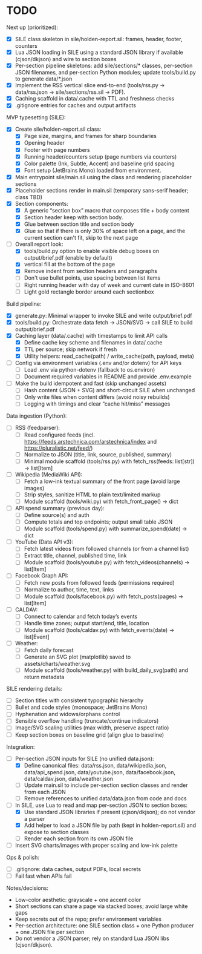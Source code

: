 # TODO

Next up (prioritized):
- [x] SILE class skeleton in sile/holden-report.sil: frames, header, footer, counters
- [x] Lua JSON loading in SILE using a standard JSON library if available (cjson/dkjson) and wire to section boxes
- [x] Per-section pipeline skeletons: add sile/sections/* classes, per-section JSON filenames, and per-section Python modules; update tools/build.py to generate data/*.json
- [x] Implement the RSS vertical slice end-to-end (tools/rss.py -> data/rss.json -> sile/sections/rss.sil -> PDF).
- [x] Caching scaffold in data/.cache with TTL and freshness checks
- [x] .gitignore entries for caches and output artifacts

MVP typesetting (SILE):
- [x] Create sile/holden-report.sil class:
  - [x] Page size, margins, and frames for sharp boundaries
  - [x] Opening header
  - [x] Footer with page numbers
  - [x] Running header/counters setup (page numbers via counters)
  - [x] Color palette (Ink, Subtle, Accent) and baseline grid spacing
  - [x] Font setup (JetBrains Mono) loaded from environment.
- [x] Main entrypoint sile/main.sil using the class and rendering placeholder sections
- [x] Placeholder sections render in main.sil (temporary sans-serif header; class TBD)
- [x] Section components:
  - [x] A generic “section box” macro that composes title + body content
  - [x] Section header keep with section body.
  - [x] Glue between section title and section body
  - [x] Glue so that if there is only 30% of space left on a page, and the current section can't fit, skip to the next page
- [ ] Overall report look:
  - [x] tools/build.py option to enable visible debug boxes on output/brief.pdf (enable by default)
  - [x] vertical fill at the bottom of the page
  - [x] Remove indent from section headers and paragraphs
  - [ ] Don't use bullet points, use spacing between list items
  - [ ] Right running header with day of week and current date in ISO-8601
  - [ ] Light gold rectangle border around each sectionbox

Build pipeline:
- [x] generate.py: Minimal wrapper to invoke SILE and write output/brief.pdf
- [x] tools/build.py: Orchestrate data fetch → JSON/SVG → call SILE to build output/brief.pdf
- [x] Caching layer (data/.cache) with timestamps to limit API calls
  - [x] Define cache key scheme and filenames in data/.cache
  - [x] TTL per source; skip network if fresh
  - [x] Utility helpers: read_cache(path) / write_cache(path, payload, meta)
- [ ] Config via environment variables (.env and/or dotenv) for API keys
  - [ ] Load .env via python-dotenv (fallback to os.environ)
  - [ ] Document required variables in README and provide .env.example
- [ ] Make the build idempotent and fast (skip unchanged assets)
  - [ ] Hash content (JSON + SVG) and short-circuit SILE when unchanged
  - [ ] Only write files when content differs (avoid noisy rebuilds)
  - [ ] Logging with timings and clear “cache hit/miss” messages

Data ingestion (Python):
- [ ] RSS (feedparser):
  - [ ] Read configured feeds (incl. https://feeds.arstechnica.com/arstechnica/index and https://pluralistic.net/feed/)
  - [ ] Normalize to JSON (title, link, source, published, summary)
  - [ ] Minimal module scaffold (tools/rss.py) with fetch_rss(feeds: list[str]) -> list[Item]
- [ ] Wikipedia (MediaWiki API):
  - [ ] Fetch a low-ink textual summary of the front page (avoid large images)
  - [ ] Strip styles, sanitize HTML to plain text/limited markup
  - [ ] Module scaffold (tools/wiki.py) with fetch_front_page() -> dict
- [ ] API spend summary (previous day):
  - [ ] Define source(s) and auth
  - [ ] Compute totals and top endpoints; output small table JSON
  - [ ] Module scaffold (tools/spend.py) with summarize_spend(date) -> dict
- [ ] YouTube (Data API v3):
  - [ ] Fetch latest videos from followed channels (or from a channel list)
  - [ ] Extract title, channel, published time, link
  - [ ] Module scaffold (tools/youtube.py) with fetch_videos(channels) -> list[Item]
- [ ] Facebook Graph API:
  - [ ] Fetch new posts from followed feeds (permissions required)
  - [ ] Normalize to author, time, text, links
  - [ ] Module scaffold (tools/facebook.py) with fetch_posts(pages) -> list[Item]
- [ ] CALDAV:
  - [ ] Connect to calendar and fetch today’s events
  - [ ] Handle time zones; output start/end, title, location
  - [ ] Module scaffold (tools/caldav.py) with fetch_events(date) -> list[Event]
- [ ] Weather:
  - [ ] Fetch daily forecast
  - [ ] Generate an SVG plot (matplotlib) saved to assets/charts/weather.svg
  - [ ] Module scaffold (tools/weather.py) with build_daily_svg(path) and return metadata

SILE rendering details:
- [ ] Section titles with consistent typographic hierarchy
- [ ] Bullet and code styles (monospace; JetBrains Mono)
- [ ] Hyphenation and widows/orphans control
- [ ] Sensible overflow handling (truncate/continue indicators)
- [ ] Image/SVG scaling utilities (max width, preserve aspect ratio)
- [ ] Keep section boxes on baseline grid (align glue to baseline)

Integration:
- [ ] Per-section JSON inputs for SILE (no unified data.json):
  - [x] Define canonical files: data/rss.json, data/wikipedia.json, data/api_spend.json, data/youtube.json, data/facebook.json, data/caldav.json, data/weather.json
  - [ ] Update main.sil to include per-section section classes and render from each JSON
  - [ ] Remove references to unified data/data.json from code and docs
- [ ] In SILE, use Lua to read and map per-section JSON to section boxes:
  - [x] Use standard JSON libraries if present (cjson/dkjson); do not vendor a parser
  - [x] Add helper to load a JSON file by path (kept in holden-report.sil) and expose to section classes
  - [ ] Render each section from its own JSON file
- [ ] Insert SVG charts/images with proper scaling and low-ink palette

Ops & polish:
- [ ] .gitignore: data caches, output PDFs, local secrets
- [ ] Fail fast when APIs fail

Notes/decisions:
- Low-color aesthetic: grayscale + one accent color
- Short sections can share a page via stacked boxes; avoid large white gaps
- Keep secrets out of the repo; prefer environment variables
- Per-section architecture: one SILE section class + one Python producer + one JSON file per section
- Do not vendor a JSON parser; rely on standard Lua JSON libs (cjson/dkjson).
